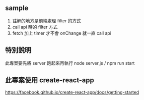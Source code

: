 ## sample

1. 註解的地方是前端處理 filter 的方式
2. call api 時的 filter 方式
3. fetch 加上 timer 才不會 onChange 就一直 call api

## 特別說明

此專案要先將 server 跑起來再執行
node server.js / npm run start

## 此專案使用 create-react-app

https://facebook.github.io/create-react-app/docs/getting-started
